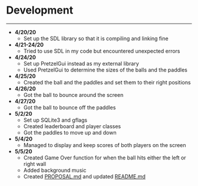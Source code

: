 # Development

---

- **4/20/20**
    - Set up the SDL library so that it is compiling and linking fine
- **4/21-24/20**
    - Tried to use SDL in my code but encountered unexpected errors
- **4/24/20**
    - Set up PretzelGui instead as my external library
    - Used PretzelGui to determine the sizes of the balls and the paddles
- **4/25/20**
    - Created the ball and the paddles and set them to their right positions
- **4/26/20**
    - Got the ball to bounce around the screen
- **4/27/20**
    - Got the ball to bounce off the paddles
- **5/2/20**
    - Set up SQLite3 and gflags
    - Created leaderboard and player classes
    - Got the paddles to move up and down
- **5/4/20**
    - Managed to display and keep scores of both players on the screen
- **5/5/20**
    - Created Game Over function for when the ball hits either the left or right wall
    - Added background music
    - Created [PROPOSAL.md](PROPOSAL.md) and updated [README.md](README.md)